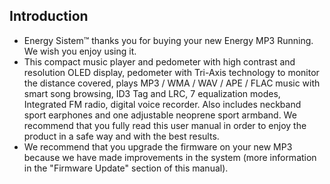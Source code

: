 ## Introduction

* Energy Sistem™ thanks you for buying your new Energy MP3 Running. We wish you enjoy using it.
* This compact music player and pedometer with high contrast and resolution OLED display, pedometer with Tri-Axis technology to monitor the distance covered, plays MP3 / WMA / WAV / APE / FLAC music with smart song browsing, ID3 Tag and LRC, 7 equalization modes, Integrated FM radio, digital voice recorder. Also includes neckband sport earphones and one adjustable neoprene sport armband. We recommend that you fully read this user manual in order to enjoy the product in a safe way and with the best results.
* We recommend that you upgrade the firmware on your new MP3 because we have made improvements in the system (more information in the "Firmware Update" section of this manual).
